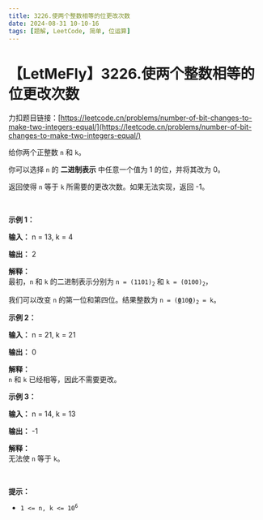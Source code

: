 ```yaml
---
title: 3226.使两个整数相等的位更改次数
date: 2024-08-31 10-10-16
tags: [题解, LeetCode, 简单, 位运算]
---
```


# 【LetMeFly】3226.使两个整数相等的位更改次数

力扣题目链接：[https://leetcode.cn/problems/number-of-bit-changes-to-make-two-integers-equal/](https://leetcode.cn/problems/number-of-bit-changes-to-make-two-integers-equal/)

<p>给你两个正整数 <code>n</code> 和 <code>k</code>。</p>

<p>你可以选择 <code>n</code> 的 <strong>二进制表示</strong> 中任意一个值为 1 的位，并将其改为 0。</p>

<p>返回使得 <code>n</code> 等于 <code>k</code> 所需要的更改次数。如果无法实现，返回 -1。</p>

<p>&nbsp;</p>

<p><strong class="example">示例 1：</strong></p>

<div class="example-block">
<p><strong>输入：</strong> <span class="example-io">n = 13, k = 4</span></p>

<p><strong>输出：</strong> <span class="example-io">2</span></p>

<p><strong>解释：</strong><br />
最初，<code>n</code> 和 <code>k</code> 的二进制表示分别为 <code>n = (1101)<sub>2</sub></code> 和 <code>k = (0100)<sub>2</sub></code>，</p>

<p>我们可以改变 <code>n</code> 的第一位和第四位。结果整数为 <code>n = (<u><strong>0</strong></u>10<u><strong>0</strong></u>)<sub>2</sub> = k</code>。</p>
</div>

<p><strong class="example">示例 2：</strong></p>

<div class="example-block">
<p><strong>输入：</strong> <span class="example-io">n = 21, k = 21</span></p>

<p><strong>输出：</strong> <span class="example-io">0</span></p>

<p><strong>解释：</strong><br />
<code>n</code> 和 <code>k</code> 已经相等，因此不需要更改。</p>
</div>

<p><strong class="example">示例 3：</strong></p>

<div class="example-block">
<p><strong>输入：</strong> <span class="example-io">n = 14, k = 13</span></p>

<p><strong>输出：</strong> <span class="example-io">-1</span></p>

<p><strong>解释：</strong><br />
无法使 <code>n</code> 等于 <code>k</code>。</p>
</div>

<p>&nbsp;</p>

<p><strong>提示：</strong></p>

<ul>
	<li><code>1 &lt;= n, k &lt;= 10<sup>6</sup></code></li>
</ul>


    